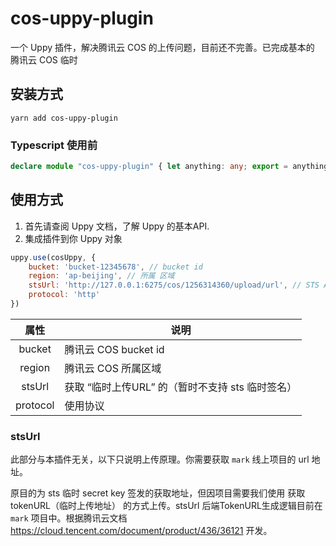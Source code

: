 # cos-uppy-plugin

一个 Uppy 插件，解决腾讯云 COS 的上传问题，目前还不完善。已完成基本的 腾讯云 COS 临时

## 安装方式

```shell
yarn add cos-uppy-plugin
```

### Typescript 使用前

```typescript
declare module "cos-uppy-plugin" { let anything: any; export = anything }
```

## 使用方式

1. 首先请查阅 Uppy 文档，了解 Uppy 的基本API.
2. 集成插件到你 Uppy 对象

```js
uppy.use(cosUppy, {
    bucket: 'bucket-12345678', // bucket id
    region: 'ap-beijing', // 所属 区域
    stsUrl: 'http://127.0.0.1:6275/cos/1256314360/upload/url', // STS API URL
    protocol: 'http'
})
```

|   属性   | 说明                                             |
| :------: | ------------------------------------------------ |
|  bucket  | 腾讯云 COS bucket id                             |
|  region  | 腾讯云 COS 所属区域                              |
|  stsUrl  | 获取 “临时上传URL” 的（暂时不支持 sts 临时签名） |
| protocol | 使用协议                                         |



### stsUrl

此部分与本插件无关，以下只说明上传原理。你需要获取 `mark` 线上项目的 url 地址。 

原目的为 sts 临时 secret key 签发的获取地址，但因项目需要我们使用 获取 tokenURL（临时上传地址） 的方式上传。stsUrl 后端TokenURL生成逻辑目前在`mark` 项目中。根据腾讯云文档 https://cloud.tencent.com/document/product/436/36121 开发。

